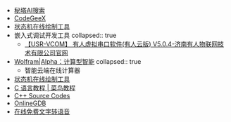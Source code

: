 - [秘塔AI搜索](https://metaso.cn/)
- [CodeGeeX](https://codegeex.cn/)
- [状态机在线绘制工具](https://tool.chipdebug.com/fsm/)
- 嵌入式调试开发工具
  collapsed:: true
	- [【USR-VCOM】 有人虚拟串口软件(有人云版) V5.0.4-济南有人物联网技术有限公司官网](https://www.usr.cn/Download/924.html)
- [Wolfram|Alpha：计算型智能](https://www.wolframalpha.com/)
  collapsed:: true
	- 智能云端在线计算器
- [状态机在线绘制工具](https://tool.chipdebug.com/fsm/)
- [C 语言教程 | 菜鸟教程](https://www.runoob.com/cprogramming/c-tutorial.html)
- [C++ Source Codes](https://people.sc.fsu.edu/~jburkardt/cpp_src/cpp_src.html)
- [OnlineGDB](https://www.onlinegdb.com/)
- [在线免费文字转语音](https://ttsmaker.cn/)